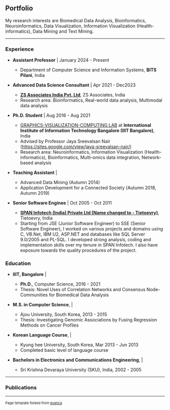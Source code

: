 ## Portfolio
My research interests are Biomedical Data Analysis, Bioinformatics, Neuroinformatics, Data Visualization, Information
Visualization (Health-informatics), Data Mining and Text Mining.

---
 
### Experience
- <b>Assistant Professor</b> | January 2024 - Present
  -  Department of Computer Science and Information Systems, <b>BITS Pilani</b>, India

- <b>Advanced Data Science Consultant</b> | Apr 2021 - Dec2023
  - <b>[ZS Associates India Pvt. Ltd](https://www.zs.com/)</b>, ZS Associates, India
  - Research area: Bioinformatics, Real-world data analysis, Multimodal data analysis

- <b>Ph.D. Student</b> | Aug 2016 - Aug 2021
  - [GRAPHICS-VISUALIZATION-COMPUTING LAB](https://www.iiitb.ac.in/GVCL/) at <b>International Institute of Information Technology Bangalore (IIIT Bangalore)</b>, India
  - Advised by Professor Jaya Sreevalsan Nair (https://sites.google.com/view/jaya-sreevalsan-nair/)
  - Research area:  Neuroinformatics, Information Visualization (Health-informatics), Bioinformatics, Multi-omics data integration, Network-based analysis
  
- <b>Teaching Assistant</b> | 
  - Advanced Data Mining (Autumn 2014)
  - Application Development for a Connected Society (Autumn 2018, Autumn 2019)

- <b>Senior Software Enginee</b> | Oct 2005 - Oct 2011
  - <b>[SPAN Infotech (India) Private Ltd (Name changed to - Tietoevry)](https://www.evry.com/in/)</b>, Tietoevry, India
  - Starting from JSE (Junior Software Engineer) to SSE (Senior Software Engineer), I worked on various projects and domains using C, VB.Net, IBM U2, ASP.NET and databases like SQL Server 9.0/2005 and PL-SQL. I developed strong analysis, coding and implementation skills over my tenure in SPAN Infotech. I also have exposure towards the quality procedures of the project.

### Education
- <b>IIIT, Bangalore</b> |  
  - <b>Ph.D.</b>, Computer Science, 2016 - 2021
  - Thesis: Novel Uses of Correlation Networks and Consensus Node-Communities for Biomedical Data Analysis 
    
- <b>M.S. in Computer Science</b>, |
  - Ajou University, South Korea, 2013 - 2015
  - Thesis: Investigating Genomic Associations by Fusing Regression Methods on Cancer Profiles
   
- <b>Korean Language Course</b>, |
   - Kyung hee University, South Korea, Mar 2013 - Jun 2013
   - Completed basic level of language course

- <b>Bachelors in Electronics and Communications  Engineering</b>, |
  - Sri Krishna Devaraya University (SKU), India, 2002 - 2005

---

### Publications




---
<p style="font-size:11px">Page template forked from <a href="https://github.com/evanca/quick-portfolio">evanca</a></p>
<!-- Remove above link if you don't want to attibute -->
